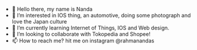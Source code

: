 - 👋 Hello there, my name is Nanda
- 👀 I’m interested in IOS thing, an automotive, doing some photograph and love the Japan culture
- 🌱 I’m currently learning Internet of Things, IOS and Web design.
- 💞️ I’m looking to collaborate with Tokopedia and Shopee!
- 📫 How to reach me? hit me on instagram @rahmanandas

<!---
rahmanandas/rahmanandas is a ✨ special ✨ repository because its `README.md` (this file) appears on your GitHub profile.
You can click the Preview link to take a look at your changes.
--->
